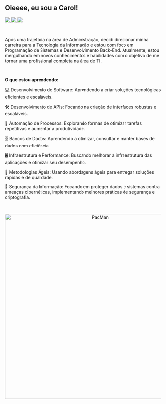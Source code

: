 ## Oieeee, eu sou a Carol!
<div>
  <a href="https://instagram.com/carolsantos_dev" target="_blank">  
    <img src="https://img.shields.io/badge/-Instagram-%23E4405F?style=for-the-badge&logo=instagram&logoColor=white" target="_blank">
  </a>
  <a href="https://www.threads.net/carolsantos_dev" target="_blank">
    <img src="https://img.shields.io/badge/Threads-1DA1F2?style=for-the-badge&logo=threads&logoColor=white" target="_blank">
  </a>  
  <a href="https://www.linkedin.com/in/carolinapasantos" target="_blank">
    <img src="https://img.shields.io/badge/-LinkedIn-%230077B5?style=for-the-badge&logo=linkedin&logoColor=white" target="_blank">
  </a>
</div>

<br> <!-- Adicionando um espaçamento entre as divs -->

<div>
  Após uma trajetória na área de Administração, decidi direcionar minha carreira para a Tecnologia da Informação e estou com foco em Programação de Sistemas e Desenvolvimento Back-End. Atualmente, estou mergulhando em novos conhecimentos e habilidades com o objetivo de me tornar uma profissional completa na área de TI.
</div>

<br> <!-- Adicionando um espaçamento entre as divs -->

<p><strong>O que estou aprendendo:</strong></p>
<p>💻 Desenvolvimento de Software: Aprendendo a criar soluções tecnológicas eficientes e escaláveis.</p>
<p>🛠️ Desenvolvimento de APIs: Focando na criação de interfaces robustas e escaláveis.</p>
<p>🔄 Automação de Processos: Explorando formas de otimizar tarefas repetitivas e aumentar a produtividade.</p>
<p>🗄️ Bancos de Dados: Aprendendo a otimizar, consultar e manter bases de dados com eficiência.</p>
<p>🖥️ Infraestrutura e Performance: Buscando melhorar a infraestrutura das aplicações e otimizar seu desempenho.</p>
<p>📅 Metodologias Ágeis: Usando abordagens ágeis para entregar soluções rápidas e de qualidade.</p>
<p>🔐 Segurança da Informação: Focando em proteger dados e sistemas contra ameaças cibernéticas, implementando melhores práticas de segurança e criptografia.</p>


<br> <!-- Adicionando um espaçamento entre as divs -->

<div align="center">
  <img src="https://github.com/user-attachments/assets/e7e5b5ac-54d7-46c5-b44e-6562d1d84e08" alt="PacMan" width="600">
</div>


